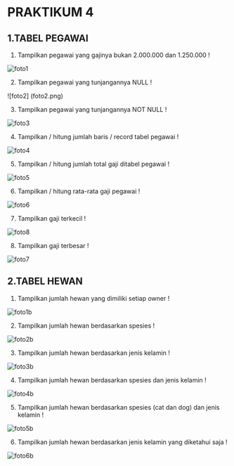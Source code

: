# PRAKTIKUM 4

## 1.TABEL PEGAWAI

1. Tampilkan pegawai yang gajinya bukan 2.000.000 dan 1.250.000 !

![foto1](foto1.png)

2. Tampilkan pegawai yang tunjangannya NULL !

![foto2] (foto2.png)

3. Tampilkan pegawai yang tunjangannya NOT NULL !

![foto3](foto/foto3.png)

4. Tampilkan / hitung jumlah baris / record tabel pegawai !

![foto4](foto/foto4.png)

5. Tampilkan / hitung jumlah total gaji ditabel pegawai !

![foto5](foto/foto5.png)

6. Tampilkan / hitung rata-rata gaji pegawai !

![foto6](foto/foto6.png)

7. Tampilkan gaji terkecil !

![foto8](foto/foto8.png)

8. Tampilkan gaji terbesar !

![foto7](foto/foto7.png)

## 2.TABEL HEWAN

1. Tampilkan jumlah hewan yang dimiliki setiap owner !

![foto1b](foto/foto1b.png)

2. Tampilkan jumlah hewan berdasarkan spesies !

![foto2b](foto/foto2b.png)

3. Tampilkan jumlah hewan berdasarkan jenis kelamin !

![foto3b](foto/foto3b.png)

4. Tampilkan jumlah hewan berdasarkan spesies dan jenis kelamin !

![foto4b](foto/foto4b.png)

5. Tampilkan jumlah hewan berdasarkan spesies (cat dan dog) dan jenis kelamin !

![foto5b](foto/foto5b.png)

6. Tampilkan jumlah hewan berdasarkan jenis kelamin yang diketahui saja !

![foto6b](foto/foto6b.png)
